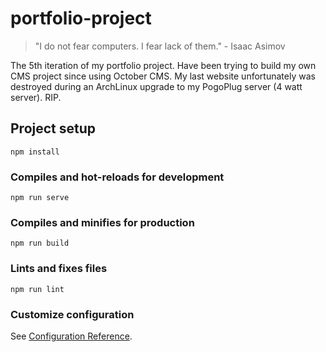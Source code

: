 # portfolio-project

> "I do not fear computers. I fear lack of them." - Isaac Asimov

The 5th iteration of my portfolio project. Have been trying to build my own CMS project since using October CMS. My last website unfortunately was destroyed during an ArchLinux upgrade to my PogoPlug server (4 watt server). RIP.
## Project setup
```
npm install
```

### Compiles and hot-reloads for development
```
npm run serve
```

### Compiles and minifies for production
```
npm run build
```

### Lints and fixes files
```
npm run lint
```

### Customize configuration
See [Configuration Reference](https://cli.vuejs.org/config/).
